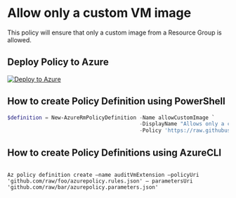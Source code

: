 # Allow only a custom VM image

This policy will ensure that only a custom image from a Resource Group is allowed.

## Deploy Policy to Azure

[![Deploy to Azure](http://azuredeploy.net/deploybutton.png)](https://portal.azure.com/?feature.customportal=false&microsoft_azure_policy=true#blade/Microsoft_Azure_Policy/CreatePolicyDefinitionBlade)

## How to create Policy Definition using PowerShell

````powershell
$definition = New-AzureRmPolicyDefinition -Name allowCustomImage `
                                          -DisplayName "Allows only a custom VM Image" `
                                          -Policy 'https://raw.githubusercontent.com/Azure/azure-policy-samples/master/samples/Compute/custom-image-from-rg/azurepolicy.rules.json'
````

## How to create Policy Definitions using AzureCLI

````cli

Az policy definition create –name auditVmExtension –policyUri 'github.com/raw/foo/azurepolicy.rules.json' – parametersUri 'github.com/raw/bar/azurepolicy.parameters.json'

````
